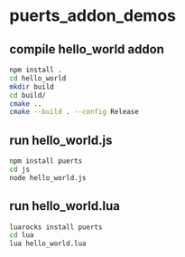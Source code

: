 # puerts_addon_demos

## compile hello_world addon

``` bash
npm install .
cd hello_world
mkdir build
cd build/
cmake ..
cmake --build . --config Release
```

## run hello_world.js

``` bash
npm install puerts
cd js
node hello_world.js
```

## run hello_world.lua

``` bash
luarocks install puerts
cd lua
lua hello_world.lua
```
